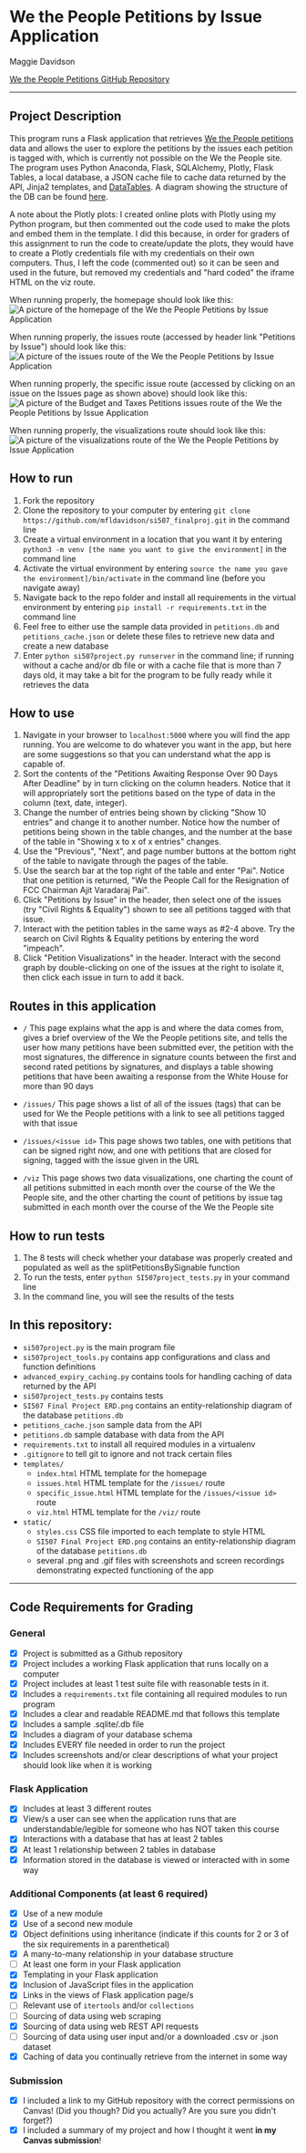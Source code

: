 # We the People Petitions by Issue Application

Maggie Davidson

[We the People Petitions GitHub Repository](https://github.com/mfldavidson/si507_finalproj)

---

## Project Description

This program runs a Flask application that retrieves [We the People petitions](https://petitions.whitehouse.gov/) data and allows the user to explore the petitions by the issues each petition is tagged with, which is currently not possible on the We the People site. The program uses Python Anaconda, Flask, SQLAlchemy, Plotly, Flask Tables, a local database, a JSON cache file to cache data returned by the API, Jinja2 templates, and [DataTables](https://datatables.net/). A diagram showing the structure of the DB can be found [here](https://github.com/mfldavidson/si507_finalproj/blob/master/static/SI507%20Final%20Project%20ERD.png).

A note about the Plotly plots: I created online plots with Plotly using my Python program, but then commented out the code used to make the plots and embed them in the template. I did this because, in order for graders of this assignment to run the code to create/update the plots, they would have to create a Plotly credentials file with my credentials on their own computers. Thus, I left the code (commented out) so it can be seen and used in the future, but removed my credentials and "hard coded" the iframe HTML on the viz route.

When running properly, the homepage should look like this:
![A picture of the homepage of the We the People Petitions by Issue Application](https://github.com/mfldavidson/si507_finalproj/blob/master/static/index-shot.png?raw=true)

When running properly, the issues route (accessed by header link "Petitions by Issue") should look like this:
![A picture of the issues route of the We the People Petitions by Issue Application](https://github.com/mfldavidson/si507_finalproj/blob/master/static/issues-shot.png?raw=true)

When running properly, the specific issue route (accessed by clicking on an issue on the Issues page as shown above) should look like this:
![A picture of the Budget and Taxes Petitions issues route of the We the People Petitions by Issue Application](https://github.com/mfldavidson/si507_finalproj/blob/master/static/spec-issue-shot.png?raw=true)

When running properly, the visualizations route should look like this:
![A picture of the visualizations route of the We the People Petitions by Issue Application](https://github.com/mfldavidson/si507_finalproj/blob/master/static/viz-shot.png?raw=true)

## How to run

1. Fork the repository
2. Clone the repository to your computer by entering `git clone https://github.com/mfldavidson/si507_finalproj.git` in the command line
3. Create a virtual environment in a location that you want it by entering `python3 -m venv [the name you want to give the environment]` in the command line
4. Activate the virtual environment by entering `source the name you gave the environment]/bin/activate` in the command line (before you navigate away)
5. Navigate back to the repo folder and install all requirements in the virtual environment by entering `pip install -r requirements.txt` in the command line
6. Feel free to either use the sample data provided in `petitions.db` and `petitions_cache.json` or delete these files to retrieve new data and create a new database
7. Enter `python si507project.py runserver` in the command line; if running without a cache and/or db file or with a cache file that is more than 7 days old, it may take a bit for the program to be fully ready while it retrieves the data

## How to use

1. Navigate in your browser to `localhost:5000` where you will find the app running. You are welcome to do whatever you want in the app, but here are some suggestions so that you can understand what the app is capable of.
2. Sort the contents of the "Petitions Awaiting Response Over 90 Days After Deadline" by in turn clicking on the column headers. Notice that it will appropriately sort the petitions based on the type of data in the column (text, date, integer).
3. Change the number of entries being shown by clicking "Show 10 entries" and change it to another number. Notice how the number of petitions being shown in the table changes, and the number at the base of the table in "Showing x to x of x entries" changes.
4. Use the "Previous", "Next", and page number buttons at the bottom right of the table to navigate through the pages of the table.
5. Use the search bar at the top right of the table and enter "Pai". Notice that one petition is returned, "We the People Call for the Resignation of FCC Chairman Ajit Varadaraj Pai".
6. Click "Petitions by Issue" in the header, then select one of the issues (try "Civil Rights & Equality") shown to see all petitions tagged with that issue.
7. Interact with the petition tables in the same ways as #2-4 above. Try the search on Civil Rights & Equality petitions by entering the word "impeach".
8. Click "Petition Visualizations" in the header. Interact with the second graph by double-clicking on one of the issues at the right to isolate it, then click each issue in turn to add it back.

## Routes in this application
- `/` This page explains what the app is and where the data comes from, gives a brief overview of the We the People petitions site, and tells the user how many petitions have been submitted ever, the petition with the most signatures, the difference in signature counts between the first and second rated petitions by signatures, and displays a table showing petitions that have been awaiting a response from the White House for more than 90 days

- `/issues/` This page shows a list of all of the issues (tags) that can be used for We the People petitions with a link to see all petitions tagged with that issue

- `/issues/<issue id>` This page shows two tables, one with petitions that can be signed right now, and one with petitions that are closed for signing, tagged with the issue given in the URL

- `/viz` This page shows two data visualizations, one charting the count of all petitions submitted in each month over the course of the We the People site, and the other charting the count of petitions by issue tag submitted in each month over the course of the We the People site

## How to run tests
1. The 8 tests will check whether your database was properly created and populated as well as the splitPetitionsBySignable function
2. To run the tests, enter `python SI507project_tests.py` in your command line
3. In the command line, you will see the results of the tests

## In this repository:
- `si507project.py` is the main program file
- `si507project_tools.py` contains app configurations and class and function definitions
- `advanced_expiry_caching.py` contains tools for handling caching of data returned by the API
- `si507project_tests.py` contains tests
- `SI507 Final Project ERD.png` contains an entity-relationship diagram of the database `petitions.db`
- `petitions_cache.json` sample data from the API
- `petitions.db` sample database with data from the API
- `requirements.txt` to install all required modules in a virtualenv
- `.gitignore` to tell git to ignore and not track certain files
- `templates/`
  - `index.html` HTML template for the homepage
  - `issues.html` HTML template for the `/issues/` route
  - `specific_issue.html` HTML template for the `/issues/<issue id>` route
  - `viz.html` HTML template for the `/viz/` route
- `static/`
  - `styles.css` CSS file imported to each template to style HTML
  - `SI507 Final Project ERD.png` contains an entity-relationship diagram of the database `petitions.db`
  - several .png and .gif files with screenshots and screen recordings demonstrating expected functioning of the app

---
## Code Requirements for Grading

### General
- [x] Project is submitted as a Github repository
- [x] Project includes a working Flask application that runs locally on a computer
- [x] Project includes at least 1 test suite file with reasonable tests in it.
- [x] Includes a `requirements.txt` file containing all required modules to run program
- [x] Includes a clear and readable README.md that follows this template
- [x] Includes a sample .sqlite/.db file
- [x] Includes a diagram of your database schema
- [x] Includes EVERY file needed in order to run the project
- [x] Includes screenshots and/or clear descriptions of what your project should look like when it is working

### Flask Application
- [x] Includes at least 3 different routes
- [x] View/s a user can see when the application runs that are understandable/legible for someone who has NOT taken this course
- [x] Interactions with a database that has at least 2 tables
- [x] At least 1 relationship between 2 tables in database
- [x] Information stored in the database is viewed or interacted with in some way

### Additional Components (at least 6 required)
- [x] Use of a new module
- [x] Use of a second new module
- [x] Object definitions using inheritance (indicate if this counts for 2 or 3 of the six requirements in a parenthetical)
- [x] A many-to-many relationship in your database structure
- [ ] At least one form in your Flask application
- [x] Templating in your Flask application
- [x] Inclusion of JavaScript files in the application
- [x] Links in the views of Flask application page/s
- [ ] Relevant use of `itertools` and/or `collections`
- [ ] Sourcing of data using web scraping
- [x] Sourcing of data using web REST API requests
- [ ] Sourcing of data using user input and/or a downloaded .csv or .json dataset
- [x] Caching of data you continually retrieve from the internet in some way

### Submission
- [x] I included a link to my GitHub repository with the correct permissions on Canvas! (Did you though? Did you actually? Are you sure you didn't forget?)
- [x] I included a summary of my project and how I thought it went **in my Canvas submission**!
